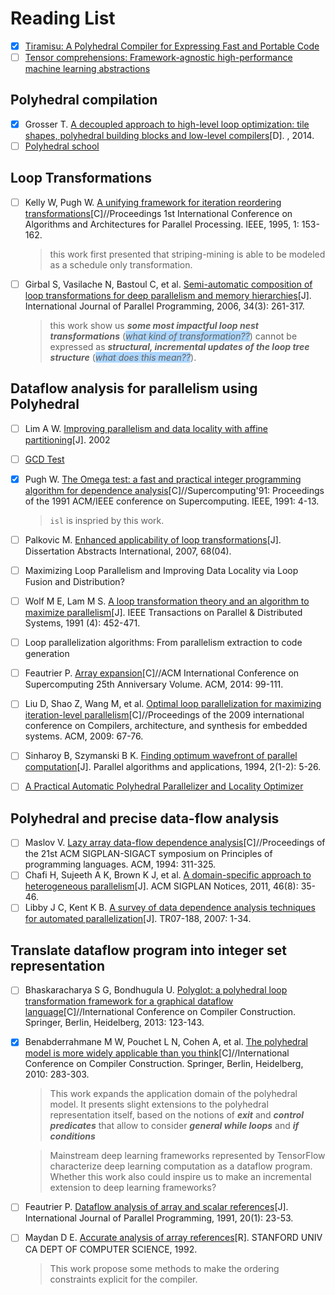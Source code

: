 # Reading List

- [x] [Tiramisu: A Polyhedral Compiler for Expressing Fast and Portable Code](https://arxiv.org/abs/1804.10694)
- [ ] [Tensor comprehensions: Framework-agnostic high-performance machine learning abstractions](https://arxiv.org/abs/1802.04730)

## Polyhedral compilation

- [x] Grosser T. [A decoupled approach to high-level loop optimization: tile shapes, polyhedral building blocks and low-level compilers](https://tel.archives-ouvertes.fr/tel-01144563/document)[D]. , 2014.
- [ ] [Polyhedral school](http://labexcompilation.ens-lyon.fr/polyhedral-school/program/)

## Loop Transformations

- [ ] Kelly W, Pugh W. [A unifying framework for iteration reordering transformations](https://drum.lib.umd.edu/bitstream/handle/1903/708/CS-TR-3430.pdf?sequence=4&isAllowed=y)[C]//Proceedings 1st International Conference on Algorithms and Architectures for Parallel Processing. IEEE, 1995, 1: 153-162.

    > this work first presented that striping-mining is able to be modeled as a schedule only transformation.

- [ ] Girbal S, Vasilache N, Bastoul C, et al. [Semi-automatic composition of loop transformations for deep parallelism and memory hierarchies]()[J]. International Journal of Parallel Programming, 2006, 34(3): 261-317.

  > this work show us _**some most impactful loop nest transformations**_ (<span style="background-color:#ACD6FF;">_what kind of transformation??_</span>) cannot be expressed as _**structural, incremental updates of the loop tree structure**_ (<span style="background-color:#ACD6FF;">_what does this mean??_</span>).

## Dataflow analysis for parallelism using Polyhedral

- [ ] Lim A W. [Improving parallelism and data locality with affine partitioning](https://suif.stanford.edu/papers/lim-thesis.ps.gz)[J]. 2002
- [ ] [GCD Test](https://apps.dtic.mil/dtic/tr/fulltext/u2/a268069.pdf)
- [x] Pugh W. [The Omega test: a fast and practical integer programming algorithm for dependence analysis](http://www.cs.cmu.edu/~emc/spring06/home1_files/p4-pugh.pdf)[C]//Supercomputing'91: Proceedings of the 1991 ACM/IEEE conference on Supercomputing. IEEE, 1991: 4-13.

    > `isl` is inspried by this work.

- [ ] Palkovic M. [Enhanced applicability of loop transformations](https://pdfs.semanticscholar.org/efec/40ee2d3c61f7285912aa5611d5691b953dd5.pdf)[J]. Dissertation Abstracts International, 2007, 68(04).
- [ ] Maximizing Loop Parallelism and Improving Data Locality via Loop Fusion and Distribution?
- [ ] Wolf M E, Lam M S. [A loop transformation theory and an algorithm to maximize parallelism](https://www.cs.indiana.edu/~achauhan/Teaching/B629/2006-Fall/CourseMaterial/1991-tpds-wolf-unimodular.pdf)[J]. IEEE Transactions on Parallel & Distributed Systems, 1991 (4): 452-471.
- [ ] Loop parallelization algorithms: From parallelism extraction to code generation
- [ ] Feautrier P. [Array expansion](http://citeseerx.ist.psu.edu/viewdoc/download?doi=10.1.1.29.5704&rep=rep1&type=pdf)[C]//ACM International Conference on Supercomputing 25th Anniversary Volume. ACM, 2014: 99-111.
- [ ] Liu D, Shao Z, Wang M, et al. [Optimal loop parallelization for maximizing iteration-level parallelism](http://citeseerx.ist.psu.edu/viewdoc/download?doi=10.1.1.149.7760&rep=rep1&type=pdf)[C]//Proceedings of the 2009 international conference on Compilers, architecture, and synthesis for embedded systems. ACM, 2009: 67-76.
- [ ]  Sinharoy B, Szymanski B K. [Finding optimum wavefront of parallel computation](https://www.cs.rpi.edu/~szymansk/papers/jpaa.92.pdf)[J]. Parallel algorithms and applications, 1994, 2(1-2): 5-26.
- [ ]  [A Practical Automatic Polyhedral Parallelizer and Locality Optimizer](http://www.ece.lsu.edu/jxr/Publications-pdf/pldi08.pdf)

## Polyhedral and precise data-flow analysis

- [ ] Maslov V. [Lazy array data-flow dependence analysis]()[C]//Proceedings of the 21st ACM SIGPLAN-SIGACT symposium on Principles of programming languages. ACM, 1994: 311-325.
- [ ] Chafi H, Sujeeth A K, Brown K J, et al. [A domain-specific approach to heterogeneous parallelism](http://citeseerx.ist.psu.edu/viewdoc/download?doi=10.1.1.644.4729&rep=rep1&type=pdf)[J]. ACM SIGPLAN Notices, 2011, 46(8): 35-46.
- [ ] Libby J C, Kent K B. [A survey of data dependence analysis techniques for automated parallelization](http://www.cs.unb.ca/tech-reports/documents/TR07-188_000.pdf)[J]. TR07-188, 2007: 1-34.

## Translate dataflow program into integer set representation

- [ ] Bhaskaracharya S G, Bondhugula U. [Polyglot: a polyhedral loop transformation framework for a graphical dataflow language]()[C]//International Conference on Compiler Construction. Springer, Berlin, Heidelberg, 2013: 123-143.
- [x] Benabderrahmane M W, Pouchet L N, Cohen A, et al. [The polyhedral model is more widely applicable than you think](https://link.springer.com/content/pdf/10.1007/978-3-642-11970-5_16.pdf)[C]//International Conference on Compiler Construction. Springer, Berlin, Heidelberg, 2010: 283-303.

    > This work expands the application domain of the polyhedral model. It presents slight extensions to the polyhedral representation itself, based on the notions of _**exit**_ and _**control predicates**_ that allow to consider _**general while loops**_ and _**if conditions**_

    > Mainstream deep learning frameworks represented by TensorFlow characterize deep learning computation as a dataflow program. Whether this work also could inspire us to make an incremental extension to deep learning frameworks?

- [ ] Feautrier P. [Dataflow analysis of array and scalar references](https://www.researchgate.net/publication/2425315_Dataflow_Analysis_of_Array_and_Scalar_References)[J]. International Journal of Parallel Programming, 1991, 20(1): 23-53.
- [ ] Maydan D E. [Accurate analysis of array references](https://apps.dtic.mil/dtic/tr/fulltext/u2/a268069.pdf)[R]. STANFORD UNIV CA DEPT OF COMPUTER SCIENCE, 1992.
    > This work propose some methods to make the ordering constraints explicit for the compiler.
